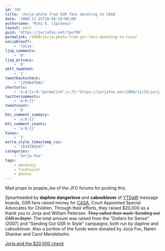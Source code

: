```yaml
---
id: 799
title: 'Jorja photo from GSR fans donating to CASA'
date: '2008-11-25T18:56:19-08:00'
authorname: 'Mika E. (Ipstenu)'
layout: post
guid: 'https://jorjafox.net/?p=799'
permalink: /2008/jorja-photo-from-gsr-fans-donating-to-casa/
sociableoff:
    - 'false'
ljxp_comments:
    - '0'
ljxp_privacy:
    - '0'
aktt_tweeted:
    - '1'
tweetbackscheck:
    - '1259647682'
shorturls:
    - 'a:4:{s:9:"permalink";s:75:"https://jorjafox.net/2008/11/25/jorja-photo-from-gsr-fans-donating-to-casa/";s:7:"tinyurl";s:25:"http://tinyurl.com/l5rzvb";s:4:"isgd";s:18:"http://is.gd/534e5";s:5:"bitly";s:20:"http://bit.ly/6JsQqU";}'
twittercomments:
    - 'a:0:{}'
tweetcount:
    - '0'
btc_comment_summary:
    - 'a:0:{}'
btc_comment_counts:
    - 'a:0:{}'
Views:
    - '1'
astra_style_timestamp_css:
    - '1634380247'
categories:
    - 'Jorja Fox'
tags:
    - advocacy
    - fundraiser
    - photos
---
```


Mad props to poppie_lee of the JFO forums for posting this.

Spearheaded by <strong>daphne dangerlove</strong> and <strong>cabooklover</strong> of <a href="http://www.yourtaxdollarsatwork.org/">YTDaW</a> message boards, GSR fans raised money for <a href="http://www.nationalcasa.org/">CASA</a>, Court Appointed Special Advocates for Children.  Through their efforts, they raised $20,000 as a thank you to Jorja and William Petersen.  <del datetime="2008-11-26T19:34:39+00:00">They called their work 'Sending out GSR in Style'.</del> The total amount was raised from the "Dollars for Sense" (2007) and "Sending Out GSR In Style" campaigns, both run by daphne and cabooklover.  Also a portion of the funds were donated by Jorja Fox, Naren Shankar and Carol Mendelsohn.

<a href="https://jorjafox.net/gallery/albums/personal/jorja/advocacy/20081009-casa/casa_01.jpg">Jorja and the $20,000 check</a>
